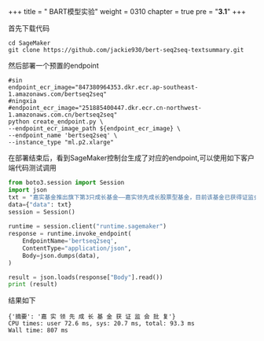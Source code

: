+++
title = " BART模型实验"
weight = 0310
chapter = true
pre = "<b>3.1</b>"
+++

首先下载代码
```
cd SageMaker
git clone https://github.com/jackie930/bert-seq2seq-textsummary.git
```

然后部署一个预置的endpoint

```shell script
#sin
endpoint_ecr_image="847380964353.dkr.ecr.ap-southeast-1.amazonaws.com/bertseq2seq"
#ningxia
#endpoint_ecr_image="251885400447.dkr.ecr.cn-northwest-1.amazonaws.com.cn/bertseq2seq"
python create_endpoint.py \
--endpoint_ecr_image_path ${endpoint_ecr_image} \
--endpoint_name 'bertseq2seq' \
--instance_type "ml.p2.xlarge"
```

在部署结束后，看到SageMaker控制台生成了对应的endpoint,可以使用如下客户端代码测试调用
```python
from boto3.session import Session
import json
txt = "嘉实基金推出旗下第3只成长基金——嘉实领先成长股票型基金，目前该基金已获得证监会批复，将于近期正式发行。据悉，嘉实领先成长基金股票资产占基金资产的60%～95%，其中不低于80%的比例投资于领先成长企业。嘉实领先成长基金具有鲜明的“全市场成长风格”，其重点投资于中国经济中快速成长行业中的领先成长企业，力争获得双重超额收益。嘉实基金认为，伴随中国经济的深入调整，未来成长行业也将呈现鱼目混杂现象。需要通过在全市场范围中精选快速成长行业中成长战略清晰的领先成长企业，才有望获取丰厚的投资收益。据悉，嘉实领先成长基金将由嘉实策略增长的基金经理之一邵秋涛执掌"
data={"data": txt}
session = Session()
    
runtime = session.client("runtime.sagemaker")
response = runtime.invoke_endpoint(
    EndpointName='bertseq2seq',
    ContentType="application/json",
    Body=json.dumps(data),
)

result = json.loads(response["Body"].read())
print (result)
```

结果如下
```
{'摘要': '嘉 实 领 先 成 长 基 金 获 证 监 会 批 复'}
CPU times: user 72.6 ms, sys: 20.7 ms, total: 93.3 ms
Wall time: 807 ms
```

